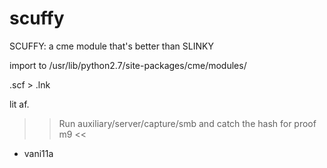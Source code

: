 # scuffy
SCUFFY: a cme module that's better than SLINKY

import to /usr/lib/python2.7/site-packages/cme/modules/

.scf > .lnk

lit af.
>> Run auxiliary/server/capture/smb and catch the hash for proof m9 <<

- vani11a
